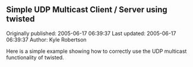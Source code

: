 ## Simple UDP Multicast Client / Server using twisted 
Originally published: 2005-06-17 06:39:37 
Last updated: 2005-06-17 06:39:37 
Author: Kyle Robertson 
 
Here is a simple example showing how to correctly use the UDP multicast functionality of twisted.